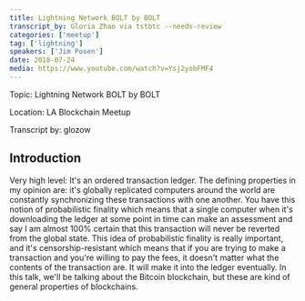 ```yaml
---
title: Lightning Network BOLT by BOLT
transcript_by: Gloria Zhao via tstbtc --needs-review
categories: ['meetup']
tag: ['lightning']
speakers: ['Jim Posen']
date: 2018-07-24
media: https://www.youtube.com/watch?v=Ysj2yobFMF4
---
```



Topic: Lightning Network BOLT by BOLT

Location: LA Blockchain Meetup

Transcript by: glozow

## Introduction

Very high level: It's an ordered transaction ledger. The defining properties in my opinion are: it's globally replicated computers around the world are constantly synchronizing these transactions with one another. You have this notion of probabilistic finality which means that a single computer when it's downloading the ledger at some point in time can make an assessment and say I am almost 100% certain that this transaction will never be reverted from the global state. This idea of probabilistic finality is really important, and it's censorship-resistant which means that if you are trying to make a transaction and you're willing to pay the fees, it doesn't matter what the contents of the transaction are. It will make it into the ledger eventually. In this talk, we'll be talking about the Bitcoin blockchain, but these are kind of general properties of blockchains.

